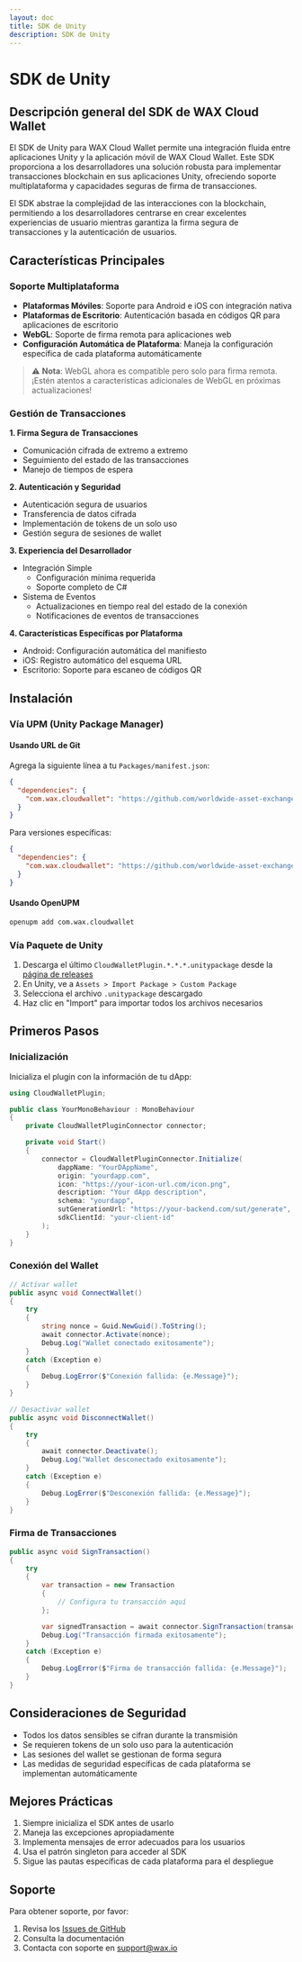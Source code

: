 ```yaml
---
layout: doc
title: SDK de Unity
description: SDK de Unity
---
```


# SDK de Unity
## Descripción general del SDK de WAX Cloud Wallet

El SDK de Unity para WAX Cloud Wallet permite una integración fluida entre aplicaciones Unity y la aplicación móvil de WAX Cloud Wallet. Este SDK proporciona a los desarrolladores una solución robusta para implementar transacciones blockchain en sus aplicaciones Unity, ofreciendo soporte multiplataforma y capacidades seguras de firma de transacciones.

El SDK abstrae la complejidad de las interacciones con la blockchain, permitiendo a los desarrolladores centrarse en crear excelentes experiencias de usuario mientras garantiza la firma segura de transacciones y la autenticación de usuarios.

## Características Principales

### Soporte Multiplataforma
- **Plataformas Móviles**: Soporte para Android e iOS con integración nativa
- **Plataformas de Escritorio**: Autenticación basada en códigos QR para aplicaciones de escritorio
- **WebGL**: Soporte de firma remota para aplicaciones web
- **Configuración Automática de Plataforma**: Maneja la configuración específica de cada plataforma automáticamente

> ⚠️ **Nota**: WebGL ahora es compatible pero solo para firma remota. ¡Estén atentos a características adicionales de WebGL en próximas actualizaciones!

### Gestión de Transacciones
**1. Firma Segura de Transacciones**
  - Comunicación cifrada de extremo a extremo
  - Seguimiento del estado de las transacciones
  - Manejo de tiempos de espera

**2. Autenticación y Seguridad**
  - Autenticación segura de usuarios
  - Transferencia de datos cifrada
  - Implementación de tokens de un solo uso
  - Gestión segura de sesiones de wallet

**3. Experiencia del Desarrollador**
  - Integración Simple
    - Configuración mínima requerida
    - Soporte completo de C#
  - Sistema de Eventos
    - Actualizaciones en tiempo real del estado de la conexión
    - Notificaciones de eventos de transacciones

**4. Características Específicas por Plataforma**
  - Android: Configuración automática del manifiesto
  - iOS: Registro automático del esquema URL
  - Escritorio: Soporte para escaneo de códigos QR

## Instalación

### Vía UPM (Unity Package Manager)

#### Usando URL de Git
Agrega la siguiente línea a tu `Packages/manifest.json`:

```json
{
  "dependencies": {
    "com.wax.cloudwallet": "https://github.com/worldwide-asset-exchange/cloudwallet-unity-sdk.git?path=Assets/CloudWalletPlugin"
  }
}
```

Para versiones específicas:
```json
{
  "dependencies": {
    "com.wax.cloudwallet": "https://github.com/worldwide-asset-exchange/cloudwallet-unity-sdk.git?path=Assets/CloudWalletPlugin#1.0.0"
  }
}
```

#### Usando OpenUPM
```bash
openupm add com.wax.cloudwallet
```

### Vía Paquete de Unity
1. Descarga el último `CloudWalletPlugin.*.*.*.unitypackage` desde la [página de releases](https://github.com/worldwide-asset-exchange/cloudwallet-unity-sdk/releases)
2. En Unity, ve a `Assets > Import Package > Custom Package`
3. Selecciona el archivo `.unitypackage` descargado
4. Haz clic en "Import" para importar todos los archivos necesarios

## Primeros Pasos

### Inicialización
Inicializa el plugin con la información de tu dApp:

```csharp
using CloudWalletPlugin;

public class YourMonoBehaviour : MonoBehaviour
{
    private CloudWalletPluginConnector connector;

    private void Start()
    {
        connector = CloudWalletPluginConnector.Initialize(
            dappName: "YourDAppName",
            origin: "yourdapp.com",
            icon: "https://your-icon-url.com/icon.png",
            description: "Your dApp description",
            schema: "yourdapp",
            sutGenerationUrl: "https://your-backend.com/sut/generate",
            sdkClientId: "your-client-id"
        );
    }
}
```

### Conexión del Wallet
```csharp
// Activar wallet
public async void ConnectWallet()
{
    try
    {
        string nonce = Guid.NewGuid().ToString();
        await connector.Activate(nonce);
        Debug.Log("Wallet conectado exitosamente");
    }
    catch (Exception e)
    {
        Debug.LogError($"Conexión fallida: {e.Message}");
    }
}

// Desactivar wallet
public async void DisconnectWallet()
{
    try
    {
        await connector.Deactivate();
        Debug.Log("Wallet desconectado exitosamente");
    }
    catch (Exception e)
    {
        Debug.LogError($"Desconexión fallida: {e.Message}");
    }
}
```

### Firma de Transacciones
```csharp
public async void SignTransaction()
{
    try
    {
        var transaction = new Transaction
        {
            // Configura tu transacción aquí
        };

        var signedTransaction = await connector.SignTransaction(transaction);
        Debug.Log("Transacción firmada exitosamente");
    }
    catch (Exception e)
    {
        Debug.LogError($"Firma de transacción fallida: {e.Message}");
    }
}
```

## Consideraciones de Seguridad

- Todos los datos sensibles se cifran durante la transmisión
- Se requieren tokens de un solo uso para la autenticación
- Las sesiones del wallet se gestionan de forma segura
- Las medidas de seguridad específicas de cada plataforma se implementan automáticamente

## Mejores Prácticas

1. Siempre inicializa el SDK antes de usarlo
2. Maneja las excepciones apropiadamente
3. Implementa mensajes de error adecuados para los usuarios
4. Usa el patrón singleton para acceder al SDK
5. Sigue las pautas específicas de cada plataforma para el despliegue

## Soporte

Para obtener soporte, por favor:
1. Revisa los [Issues de GitHub](https://github.com/worldwide-asset-exchange/cloudwallet-unity-sdk/issues)
2. Consulta la documentación
3. Contacta con soporte en support@wax.io
